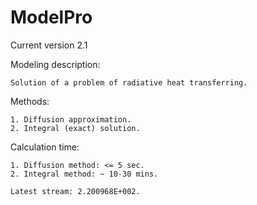 # ModelPro

Current version 2.1

Modeling description:
```
Solution of a problem of radiative heat transferring.
```
Methods:
```
1. Diffusion approximation.
2. Integral (exact) solution.
```
Calculation time:
```
1. Diffusion method: <= 5 sec.
2. Integral method: ~ 10-30 mins.

Latest stream: 2.200968E+002.
```